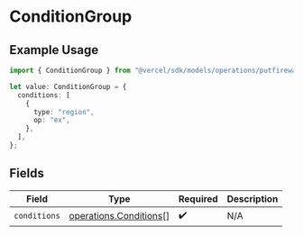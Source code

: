 # ConditionGroup

## Example Usage

```typescript
import { ConditionGroup } from "@vercel/sdk/models/operations/putfirewallconfig.js";

let value: ConditionGroup = {
  conditions: [
    {
      type: "region",
      op: "ex",
    },
  ],
};
```

## Fields

| Field                                                            | Type                                                             | Required                                                         | Description                                                      |
| ---------------------------------------------------------------- | ---------------------------------------------------------------- | ---------------------------------------------------------------- | ---------------------------------------------------------------- |
| `conditions`                                                     | [operations.Conditions](../../models/operations/conditions.md)[] | :heavy_check_mark:                                               | N/A                                                              |